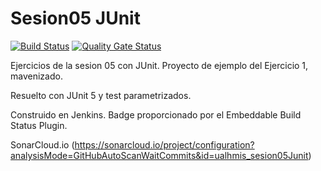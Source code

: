 # Sesion05 JUnit
[![Build Status](http://cnsa19jenkins.eastus2.cloudapp.azure.com/buildStatus/icon?job=sesion05JUnit)](http://cnsa19jenkins.eastus2.cloudapp.azure.com/view/HMIS/job/sesion05JUnit/)
[![Quality Gate Status](https://sonarcloud.io/api/project_badges/measure?project=ualhmis_sesion05Junit&metric=alert_status)](https://sonarcloud.io/dashboard?id=ualhmis_sesion05Junit)

Ejercicios de la sesion 05 con JUnit. Proyecto de ejemplo del Ejercicio 1, mavenizado. 

Resuelto con JUnit 5 y test parametrizados. 

Construido en Jenkins. Badge proporcionado por el Embeddable Build Status Plugin.

SonarCloud.io (https://sonarcloud.io/project/configuration?analysisMode=GitHubAutoScanWaitCommits&id=ualhmis_sesion05Junit)
